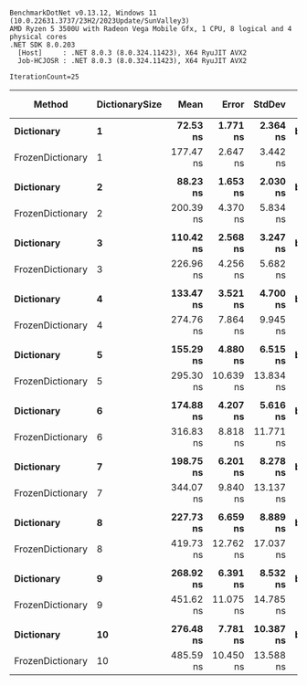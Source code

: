 ```

BenchmarkDotNet v0.13.12, Windows 11 (10.0.22631.3737/23H2/2023Update/SunValley3)
AMD Ryzen 5 3500U with Radeon Vega Mobile Gfx, 1 CPU, 8 logical and 4 physical cores
.NET SDK 8.0.203
  [Host]     : .NET 8.0.3 (8.0.324.11423), X64 RyuJIT AVX2
  Job-HCJOSR : .NET 8.0.3 (8.0.324.11423), X64 RyuJIT AVX2

IterationCount=25  

```
| Method           | DictionarySize | Mean      | Error     | StdDev    | Ratio    | RatioSD | Gen0   | Allocated | Alloc Ratio |
|----------------- |--------------- |----------:|----------:|----------:|---------:|--------:|-------:|----------:|------------:|
| **Dictionary**       | **1**              |  **72.53 ns** |  **1.771 ns** |  **2.364 ns** | **baseline** |        **** | **0.1032** |     **216 B** |            **** |
| FrozenDictionary | 1              | 177.47 ns |  2.647 ns |  3.442 ns |    +144% |    3.6% | 0.**1760** |     368 B |        +70% |
|                  |                |           |           |           |          |         |        |           |             |
| **Dictionary**       | **2**              |  **88.23 ns** |  **1.653 ns** |  **2.030 ns** | **baseline** |        **** | **0.1032** |     **216 B** |            **** |
| FrozenDictionary | 2              | 200.39 ns |  4.370 ns |  5.834 ns |    +127% |    3.5% | 0.1836 |     384 B |        +78% |
|                  |                |           |           |           |          |         |        |           |             |
| **Dictionary**       | **3**              | **110.42 ns** |  **2.568 ns** |  **3.247 ns** | **baseline** |        **** | **0.1032** |     **216 B** |            **** |
| FrozenDictionary | 3              | 226.96 ns |  4.256 ns |  5.682 ns |    +106% |    4.0% | 0.1912 |     400 B |        +85% |
|                  |                |           |           |           |          |         |        |           |             |
| **Dictionary**       | **4**              | **133.47 ns** |  **3.521 ns** |  **4.700 ns** | **baseline** |        **** | **0.1566** |     **328 B** |            **** |
| FrozenDictionary | 4              | 274.76 ns |  7.864 ns |  9.945 ns |    +107% |    5.1% | 0.2522 |     528 B |        +61% |
|                  |                |           |           |           |          |         |        |           |             |
| **Dictionary**       | **5**              | **155.29 ns** |  **4.880 ns** |  **6.515 ns** | **baseline** |        **** | **0.1566** |     **328 B** |            **** |
| FrozenDictionary | 5              | 295.30 ns | 10.639 ns | 13.834 ns |     +90% |    6.0% | 0.2599 |     544 B |        +66% |
|                  |                |           |           |           |          |         |        |           |             |
| **Dictionary**       | **6**              | **174.88 ns** |  **4.207 ns** |  **5.616 ns** | **baseline** |        **** | **0.1566** |     **328 B** |            **** |
| FrozenDictionary | 6              | 316.83 ns |  8.818 ns | 11.771 ns |     +81% |    5.0% | 0.2675 |     560 B |        +71% |
|                  |                |           |           |           |          |         |        |           |             |
| **Dictionary**       | **7**              | **198.75 ns** |  **6.201 ns** |  **8.278 ns** | **baseline** |        **** | **0.1566** |     **328 B** |            **** |
| FrozenDictionary | 7              | 344.07 ns |  9.840 ns | 13.137 ns |     +73% |    5.2% | 0.2751 |     576 B |        +76% |
|                  |                |           |           |           |          |         |        |           |             |
| **Dictionary**       | **8**              | **227.73 ns** |  **6.659 ns** |  **8.889 ns** | **baseline** |        **** | **0.2103** |     **440 B** |            **** |
| FrozenDictionary | 8              | 419.73 ns | 12.762 ns | 17.037 ns |     +85% |    5.6% | 0.3366 |     704 B |        +60% |
|                  |                |           |           |           |          |         |        |           |             |
| **Dictionary**       | **9**              | **268.92 ns** |  **6.391 ns** |  **8.532 ns** | **baseline** |        **** | **0.2103** |     **440 B** |            **** |
| FrozenDictionary | 9              | 451.62 ns | 11.075 ns | 14.785 ns |     +68% |    4.7% | 0.3443 |     720 B |        +64% |
|                  |                |           |           |           |          |         |        |           |             |
| **Dictionary**       | **10**             | **276.48 ns** |  **7.781 ns** | **10.387 ns** | **baseline** |        **** | **0.2103** |     **440 B** |            **** |
| FrozenDictionary | 10             | 485.59 ns | 10.450 ns | 13.588 ns |     +76% |    4.4% | 0.3519 |     736 B |        +67% |
